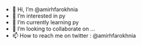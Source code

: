 - 👋 Hi, I’m @amirhfarokhnia
- 👀 I’m interested in py
- 🌱 I’m currently learning py
- 💞️ I’m looking to collaborate on ...
- 📫 How to reach me on twitter : @amirhfarokhnia

<!---
amirhfarokhnia/amirhfarokhnia is a ✨ special ✨ repository because its `README.md` (this file) appears on your GitHub profile.
You can click the Preview link to take a look at your changes.
--->
